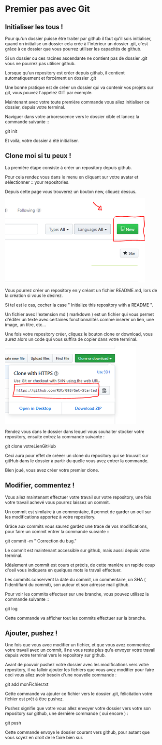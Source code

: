 # Premier pas avec Git

## Initialiser les tous !
Pour qu'un dossier puisse être traiter par github il faut qu'il sois initialiser, quand on initialise un dossier cela crée à l'intérieur un dossier .git, c'est grâce à ce dossier que vous pourrez utiliser les capacités de github.

Si un dossier ou ces racines ascendante ne contient pas de dossier .git vous ne pourrez pas utiliser github.

Lorsque qu'un repository est créer depuis github, il contient automatiquement et forcément un dossier .git

Une bonne pratique est de créer un dossier qui va contenir vos projets sur git, vous pouvez l'appelez GIT par exemple.

Maintenant avec votre toute première commande vous allez initialiser ce dossier, depuis votre terminal.

Naviguer dans votre arborescence vers le dossier cible et lancez la commande suivante ::

git init

Et voilà, votre dossier à été initialiser.


## Clone moi si tu peux !

La première étape consiste à créer un repository depuis github.

Pour cela rendez vous dans le menu en cliquant sur votre avatar et sélectionner :: your repositories.

Depuis cette page vous trouverez un bouton new, cliquez dessus.

![Tux, the Linux mascot](IMG/NEW.PNG)

Vous pourrez créer un repository en y créant un fichier README.md, lors de la création si vous le désirez.

Si tel est le cas, cocher la case " Initialize this repository with a README ".

Un fichier avec l'extension md ( markdown ) est un fichier qui vous permet d'éditer un texte avec certaines fonctionnalités comme insérer un lien, une image, un titre, etc...

Une fois votre repository créer, cliquez le bouton clone or download, vous aurez alors un code qui vous suffira de copier dans votre terminal.

![Tux, the Linux mascot](IMG/CLONE.PNG)



Rendez vous dans le dossier dans lequel vous souhaiter stocker votre repository, ensuite entrez la commande suivante :

git clone votreLienGitHub


Ceci aura pour effet de créeer un clone du repository qui se trouvait sur gitHub dans le dossier à partir du quelle vous avez entrer la commande.

Bien joué, vous avez créer votre premier clone. 


## Modifier, commentez !

Vous allez maintenant effectuer votre travail sur votre repository, une fois votre travail achevé vous pourrez laissez un commit.

Un commit est similaire à un commentaire, il permet de garder un oeil sur les modifications apportez à  votre repository.

Grâce aux commits vous saurez gardez une trace de vos modifications, pour faire un commit entrer la commande suivante ::


git commit -m " Correction du bug."

Le commit est maintenant accessible sur github, mais aussi depuis votre terminal.

Idéalement un commit est cours et précis, de cette maniére un rapide coup d'oeil vous indiquera en quelques mots le travail effectuer.

Les commits conservent la date du commit, un commentaire, un SHA ( l'identifiant du commit), son auteur et son adresse mail github.

Pour voir les commits effectuer sur une branche, vous pouvez utilisez la commande suivante ::

git log

Cette commande va afficher tout les commits effectuer sur la branche.

## Ajouter, pushez !


Une fois que vous avec modifier un fichier, et que vous avez commentez votre travail avec un commit, il ne vous reste plus qu'a envoyer votre travail depuis votre terminal vers le repository sur github.

Avant de pouvoir pushez votre dossier avec les modifications vers votre repository, il va falloir ajouter les fichiers que vous avez modifier pour faire ceci vous allez avoir besoin d'une nouvelle commande :

git add monFichier.txt


Cette commande va ajouter ce fichier vers le  dossier .git, félicitation votre fichier est prêt à être pushez.

Pushez signifie que votre vous allez envoyer votre dossier vers votre son repository sur github, une dernière commande ( oui encore ) :

git push

Cette commande envoye le dossier courant vers github, pour autant que vous soyez en droit de le faire bien sur.


<!-- INSERER CONCLUSION DE FIN ? -->








